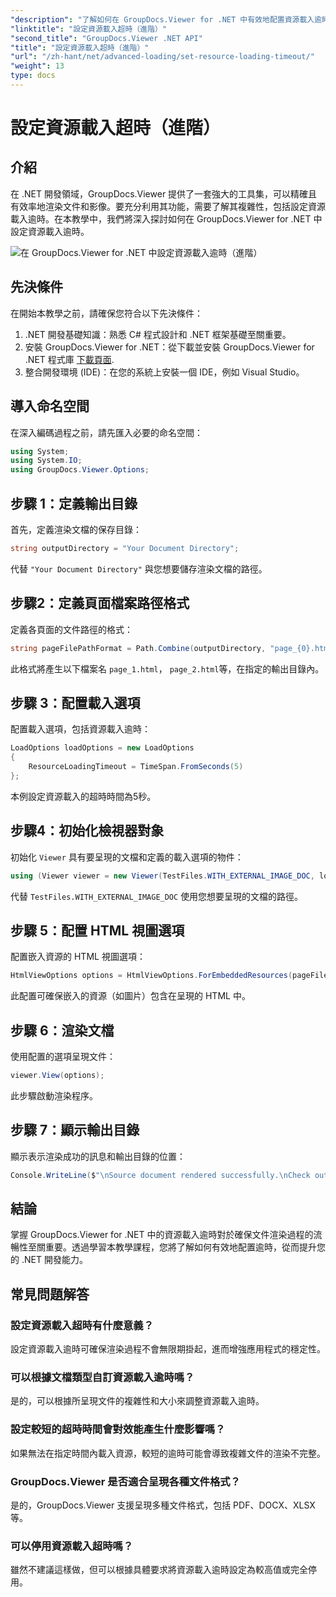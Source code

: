 ```yaml
---
"description": "了解如何在 GroupDocs.Viewer for .NET 中有效地配置資源載入逾時。掌握精準穩定的文件渲染。"
"linktitle": "設定資源載入超時（進階）"
"second_title": "GroupDocs.Viewer .NET API"
"title": "設定資源載入超時（進階）"
"url": "/zh-hant/net/advanced-loading/set-resource-loading-timeout/"
"weight": 13
type: docs
---
```

# 設定資源載入超時（進階）

## 介紹
在 .NET 開發領域，GroupDocs.Viewer 提供了一套強大的工具集，可以精確且有效率地渲染文件和影像。要充分利用其功能，需要了解其複雜性，包括設定資源載入逾時。在本教學中，我們將深入探討如何在 GroupDocs.Viewer for .NET 中設定資源載入逾時。

![在 GroupDocs.Viewer for .NET 中設定資源載入逾時（進階）](/viewer/advanced-loading/set-resource-loading-timeout-img.png)

## 先決條件
在開始本教學之前，請確保您符合以下先決條件：
1. .NET 開發基礎知識：熟悉 C# 程式設計和 .NET 框架基礎至關重要。
2. 安裝 GroupDocs.Viewer for .NET：從下載並安裝 GroupDocs.Viewer for .NET 程式庫 [下載頁面](https://releases。groupdocs.com/viewer/net/).
3. 整合開發環境 (IDE)：在您的系統上安裝一個 IDE，例如 Visual Studio。

## 導入命名空間
在深入編碼過程之前，請先匯入必要的命名空間：
```csharp
using System;
using System.IO;
using GroupDocs.Viewer.Options;
```

## 步驟 1：定義輸出目錄
首先，定義渲染文檔的保存目錄：
```csharp
string outputDirectory = "Your Document Directory";
```
代替 `"Your Document Directory"` 與您想要儲存渲染文檔的路徑。
## 步驟2：定義頁面檔案路徑格式
定義各頁面的文件路徑的格式：
```csharp
string pageFilePathFormat = Path.Combine(outputDirectory, "page_{0}.html");
```
此格式將產生以下檔案名 `page_1.html`， `page_2.html`等，在指定的輸出目錄內。
## 步驟 3：配置載入選項
配置載入選項，包括資源載入逾時：
```csharp
LoadOptions loadOptions = new LoadOptions
{
    ResourceLoadingTimeout = TimeSpan.FromSeconds(5)
};
```
本例設定資源載入的超時時間為5秒。
## 步驟4：初始化檢視器對象
初始化 `Viewer` 具有要呈現的文檔和定義的載入選項的物件：
```csharp
using (Viewer viewer = new Viewer(TestFiles.WITH_EXTERNAL_IMAGE_DOC, loadOptions))
```
代替 `TestFiles.WITH_EXTERNAL_IMAGE_DOC` 使用您想要呈現的文檔的路徑。
## 步驟 5：配置 HTML 視圖選項
配置嵌入資源的 HTML 視圖選項：
```csharp
HtmlViewOptions options = HtmlViewOptions.ForEmbeddedResources(pageFilePathFormat);
```
此配置可確保嵌入的資源（如圖片）包含在呈現的 HTML 中。
## 步驟 6：渲染文檔
使用配置的選項呈現文件：
```csharp
viewer.View(options);
```
此步驟啟動渲染程序。
## 步驟 7：顯示輸出目錄
顯示表示渲染成功的訊息和輸出目錄的位置：
```csharp
Console.WriteLine($"\nSource document rendered successfully.\nCheck output in {outputDirectory}.");
```

## 結論
掌握 GroupDocs.Viewer for .NET 中的資源載入逾時對於確保文件渲染過程的流暢性至關重要。透過學習本教學課程，您將了解如何有效地配置逾時，從而提升您的 .NET 開發能力。
## 常見問題解答
### 設定資源載入超時有什麼意義？
設定資源載入逾時可確保渲染過程不會無限期掛起，進而增強應用程式的穩定性。
### 可以根據文檔類型自訂資源載入逾時嗎？
是的，可以根據所呈現文件的複雜性和大小來調整資源載入逾時。
### 設定較短的超時時間會對效能產生什麼影響嗎？
如果無法在指定時間內載入資源，較短的逾時可能會導致複雜文件的渲染不完整。
### GroupDocs.Viewer 是否適合呈現各種文件格式？
是的，GroupDocs.Viewer 支援呈現多種文件格式，包括 PDF、DOCX、XLSX 等。
### 可以停用資源載入超時嗎？
雖然不建議這樣做，但可以根據具體要求將資源載入逾時設定為較高值或完全停用。